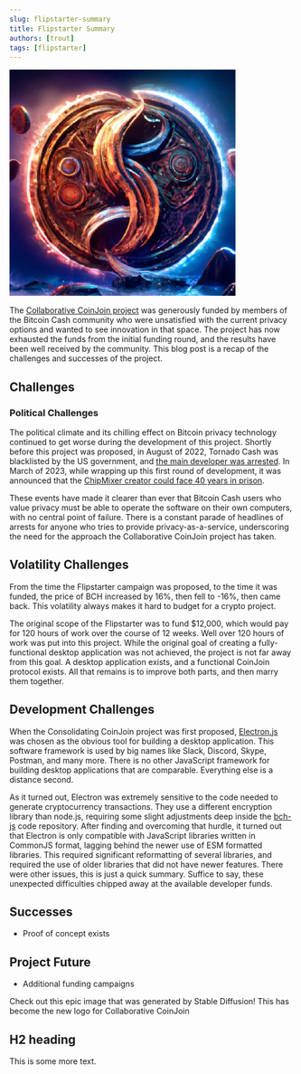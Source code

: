 ```yaml
---
slug: flipstarter-summary
title: Flipstarter Summary
authors: [trout]
tags: [flipstarter]
---
```


![coinjoin logo](./coinjoin-logo.jpeg)

The [Collaborative CoinJoin project](https://github.com/bch-coinjoin) was generously funded by members of the Bitcoin Cash community who were unsatisfied with the current privacy options and wanted to see innovation in that space. The project has now exhausted the funds from the initial funding round, and the results have been well received by the community. This blog post is a recap of the challenges and successes of the project.

## Challenges

### Political Challenges

The political climate and its chilling effect on Bitcoin privacy technology continued to get worse during the development of this project. Shortly before this project was proposed, in August of 2022, Tornado Cash was blacklisted by the US government, and [the main developer was arrested](https://techcrunch.com/2022/08/12/suspected-tornado-cash-developer-arrested-in-amsterdam/). In March of 2023, while wrapping up this first round of development, it was announced that the [ChipMixer creator could face 40 years in prison](https://news.bitcoin.com/international-operation-takes-down-crypto-mixer-chipmixer-creator-could-face-40-years-in-prison/).

These events have made it clearer than ever that Bitcoin Cash users who value privacy must be able to operate the software on their own computers, with no central point of failure. There is a constant parade of headlines of arrests for anyone who tries to provide privacy-as-a-service, underscoring the need for the approach the Collaborative CoinJoin project has taken.

## Volatility Challenges

From the time the Flipstarter campaign was proposed, to the time it was funded, the price of BCH increased by 16%, then fell to -16%, then came back. This volatility always makes it hard to budget for a crypto project.

The original scope of the Flipstarter was to fund $12,000, which would pay for 120 hours of work over the course of 12 weeks. Well over 120 hours of work was put into this project. While the original goal of creating a fully-functional desktop application was not achieved, the project is not far away from this goal. A desktop application exists, and a functional CoinJoin protocol exists. All that remains is to improve both parts, and then marry them together.

## Development Challenges

When the Consolidating CoinJoin project was first proposed, [Electron.js](https://www.electronjs.org/) was chosen as the obvious tool for building a desktop application. This software framework is used by big names like Slack, Discord, Skype, Postman, and many more. There is no other JavaScript framework for building desktop applications that are comparable. Everything else is a distance second.

As it turned out, Electron was extremely sensitive to the code needed to generate cryptocurrency transactions. They use a different encryption library than node.js, requiring some slight adjustments deep inside the [bch-js](https://github.com/Permissionless-Software-Foundation/bch-js) code repository. After finding and overcoming that hurdle, it turned out that Electron is only compatible with JavaScript libraries written in CommonJS format, lagging behind the newer use of ESM formatted libraries. This required significant reformatting of several libraries, and required the use of older libraries that did not have newer features. There were other issues, this is just a quick summary. Suffice to say, these unexpected difficulties chipped away at the available developer funds.


## Successes

- Proof of concept exists

## Project Future

- Additional funding campaigns

Check out this epic image that was generated by Stable Diffusion! This has become the new logo for Collaborative CoinJoin



## H2 heading

This is some more text.
